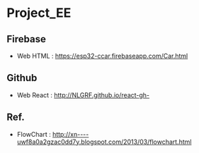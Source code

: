 # Project_EE

## Firebase
* Web HTML : https://esp32-ccar.firebaseapp.com/Car.html

## Github
* Web React : http://NLGRF.github.io/react-gh-

## Ref.
* FlowChart : http://xn----uwf8a0a2gzac0dd7y.blogspot.com/2013/03/flowchart.html